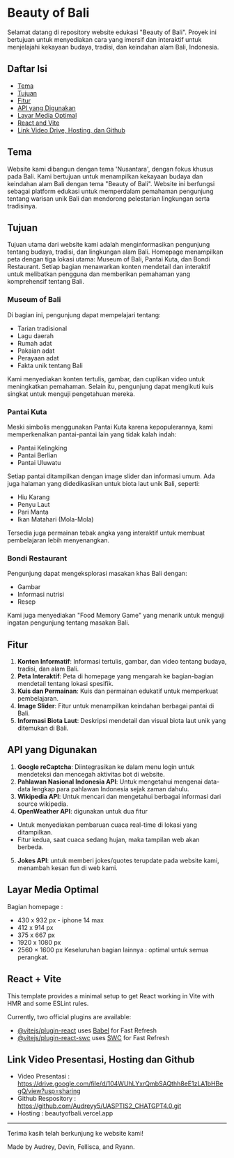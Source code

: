 
# Beauty of Bali

Selamat datang di repository website edukasi "Beauty of Bali". Proyek ini bertujuan untuk menyediakan cara yang imersif dan interaktif untuk menjelajahi kekayaan budaya, tradisi, dan keindahan alam Bali, Indonesia.

## Daftar Isi
- [Tema](#tema)
- [Tujuan](#tujuan)
- [Fitur](#fitur)
- [API yang Digunakan](#api-yang-digunakan)
- [Layar Media Optimal](#layar-media-optimal)
- [React and Vite](#react-vite)
- [Link Video Drive, Hosting, dan Github](#link-video-drive-github)

## Tema
Website kami dibangun dengan tema 'Nusantara', dengan fokus khusus pada Bali. Kami bertujuan untuk menampilkan kekayaan budaya dan keindahan alam Bali dengan tema "Beauty of Bali". Website ini berfungsi sebagai platform edukasi untuk memperdalam pemahaman pengunjung tentang warisan unik Bali dan mendorong pelestarian lingkungan serta tradisinya.

## Tujuan
Tujuan utama dari website kami adalah menginformasikan pengunjung tentang budaya, tradisi, dan lingkungan alam Bali. Homepage menampilkan peta dengan tiga lokasi utama: Museum of Bali, Pantai Kuta, dan Bondi Restaurant. Setiap bagian menawarkan konten mendetail dan interaktif untuk melibatkan pengguna dan memberikan pemahaman yang komprehensif tentang Bali.

### Museum of Bali
Di bagian ini, pengunjung dapat mempelajari tentang:
- Tarian tradisional
- Lagu daerah
- Rumah adat
- Pakaian adat
- Perayaan adat
- Fakta unik tentang Bali

Kami menyediakan konten tertulis, gambar, dan cuplikan video untuk meningkatkan pemahaman. Selain itu, pengunjung dapat mengikuti kuis singkat untuk menguji pengetahuan mereka.

### Pantai Kuta
Meski simbolis menggunakan Pantai Kuta karena kepopulerannya, kami memperkenalkan pantai-pantai lain yang tidak kalah indah:
- Pantai Kelingking
- Pantai Berlian
- Pantai Uluwatu

Setiap pantai ditampilkan dengan image slider dan informasi umum. Ada juga halaman yang didedikasikan untuk biota laut unik Bali, seperti:
- Hiu Karang
- Penyu Laut
- Pari Manta
- Ikan Matahari (Mola-Mola)

Tersedia juga permainan tebak angka yang interaktif untuk membuat pembelajaran lebih menyenangkan.

### Bondi Restaurant
Pengunjung dapat mengeksplorasi masakan khas Bali dengan:
- Gambar
- Informasi nutrisi
- Resep

Kami juga menyediakan "Food Memory Game" yang menarik untuk menguji ingatan pengunjung tentang masakan Bali.

## Fitur
1. **Konten Informatif**: Informasi tertulis, gambar, dan video tentang budaya, tradisi, dan alam Bali.
2. **Peta Interaktif**: Peta di homepage yang mengarah ke bagian-bagian mendetail tentang lokasi spesifik.
3. **Kuis dan Permainan**: Kuis dan permainan edukatif untuk memperkuat pembelajaran.
4. **Image Slider**: Fitur untuk menampilkan keindahan berbagai pantai di Bali.
5. **Informasi Biota Laut**: Deskripsi mendetail dan visual biota laut unik yang ditemukan di Bali.

## API yang Digunakan
1. **Google reCaptcha**: Diintegrasikan ke dalam menu login untuk mendeteksi dan mencegah aktivitas bot di website.
2. **Pahlawan Nasional Indonesia API**: Untuk mengetahui mengenai data-data lengkap para pahlawan Indonesia sejak zaman dahulu.
3. **Wikipedia API**: Untuk mencari dan mengetahui berbagai informasi dari source wikipedia.
4. **OpenWeather API**: digunakan untuk dua fitur
- Untuk menyediakan pembaruan cuaca real-time di lokasi yang ditampilkan.
- Fitur kedua, saat cuaca sedang hujan, maka tampilan web akan berbeda.
5. **Jokes API**: untuk memberi jokes/quotes terupdate pada website kami, menambah kesan fun di web kami. 

## Layar Media Optimal 
Bagian homepage :
-  430 x 932 px - iphone 14 max
-  412 x 914 px 
-  375 x 667 px
- 1920 x 1080 px
- 2560 × 1600 px
Keseluruhan bagian lainnya : optimal untuk semua perangkat.

## React + Vite

This template provides a minimal setup to get React working in Vite with HMR and some ESLint rules.

Currently, two official plugins are available:

- [@vitejs/plugin-react](https://github.com/vitejs/vite-plugin-react/blob/main/packages/plugin-react/README.md) uses [Babel](https://babeljs.io/) for Fast Refresh
- [@vitejs/plugin-react-swc](https://github.com/vitejs/vite-plugin-react-swc) uses [SWC](https://swc.rs/) for Fast Refresh

## Link Video Presentasi, Hosting dan Github
- Video Presentasi : https://drive.google.com/file/d/104WUhLYxrQmbSAQthh8eE1zLA1bHBegQ/view?usp=sharing 
- Github Respository : https://github.com/Audreyy5/UASPTIS2_CHATGPT4.0.git 
- Hosting : beautyofbali.vercel.app 
---

Terima kasih telah berkunjung ke website kami!

Made by Audrey, Devin, Fellisca, and Ryann.